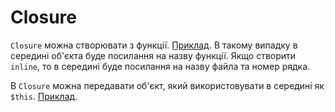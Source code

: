 # Closure

`Closure` можна створювати з функції. [Приклад](./closure/closure_from_callable.php). В такому випадку в середині об'єкта буде посилання на назву функції. Якщо створити `inline`, то в середині буде посилання на назву файла та номер рядка.  

В `Closure` можна передавати об'єкт, який використовувати в середині як `$this`. [Приклад](./closure/this.php).  
